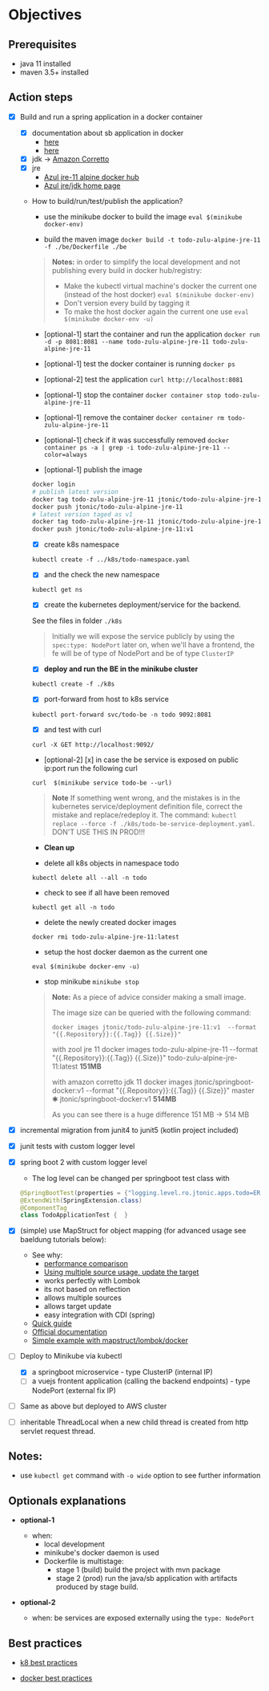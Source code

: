 # Objectives

## Prerequisites

- java 11 installed
- maven 3.5+ installed

## Action steps

- [x] Build and run a spring application in a docker container

  - [x] documentation about sb application in docker
    - [here](https://spring.io/guides/gs/spring-boot-docker/)
    - [here](https://spring.io/guides/topicals/spring-boot-docker)
  - [x] jdk -> [Amazon Corretto](https://docs.aws.amazon.com/corretto/latest/corretto-8-ug/docker-install.html)
  - [x] jre
    - [Azul jre-11 alpine docker hub](https://hub.docker.com/r/azul/zulu-openjdk-alpine/tags)
    - [Azul jre/jdk home page](https://www.azul.com/downloads/zulu-community/)

  - How to build/run/test/publish the application?

    - use the minikube docker to build the image
    `eval $(minikube docker-env)`

    - build the maven image
    `docker build -t todo-zulu-alpine-jre-11 -f ./be/Dockerfile ./be`

    > __Notes:__
    > in order to simplify the local development and not publishing every build in docker hub/registry:
    > - Make the kubectl virtual machine's docker the current one (instead of the host docker) `eval $(minikube docker-env)`
    > - Don't version every build by tagging it
    > - To make the host docker again the current one use `eval $(minikube docker-env -u)`

    - [optional-1] start the container and run the application
    `docker run -d -p 8081:8081 --name todo-zulu-alpine-jre-11 todo-zulu-alpine-jre-11`

    - [optional-1] test the docker container is running
    `docker ps`

    - [optional-2] test the application
    `curl http://localhost:8081`

    - [optional-1] stop the container
    `docker container stop todo-zulu-alpine-jre-11`

    - [optional-1] remove the container
    `docker container rm todo-zulu-alpine-jre-11`

    - [optional-1] check if it was successfully removed
    `docker container ps -a | grep -i todo-zulu-alpine-jre-11 --color=always`

    - [optional-1] publish the image
    ```bash
    docker login
    # publish latest version
    docker tag todo-zulu-alpine-jre-11 jtonic/todo-zulu-alpine-jre-11
    docker push jtonic/todo-zulu-alpine-jre-11
    # latest version taged as v1
    docker tag todo-zulu-alpine-jre-11 jtonic/todo-zulu-alpine-jre-11:v1
    docker push jtonic/todo-zulu-alpine-jre-11:v1
    ```

    - [x] create k8s namespace

    `kubectl create -f ../k8s/todo-namespace.yaml`

    - [x] and the check the new namespace

    `kubectl get ns`

    - [x] create the kubernetes deployment/service for the backend.

    See the files in folder `./k8s`

    > Initially we will expose the service publicly by using the `spec:type: NodePort`
    > later on, when we'll have a frontend, the fe will be of type of NodePort and be of type `ClusterIP`

    - [x] __deploy and run the BE in the minikube cluster__

    `kubectl create -f ./k8s`

    - [x] port-forward from host to k8s service

    `kubectl port-forward svc/todo-be -n todo 9092:8081`

    - [x] and test with curl

    `curl -X GET http://localhost:9092/`

    - [optional-2] [x] in case the be service is exposed on public ip:port run the following curl

    `curl  $(minikube service todo-be --url)`

    > **Note** If something went wrong, and the mistakes is in the kubernetes service/deployment definition file, correct the mistake and replace/redeploy it.
    > The command: `kubectl replace --force -f ./k8s/todo-be-service-deployment.yaml`. DON'T USE THIS IN PROD!!!

    - **Clean up**

    - delete all k8s objects in namespace todo

    `kubectl delete all --all -n todo`

    - check to see if all have been removed

    `kubectl get all -n todo`

    - delete the newly created docker images

    `docker rmi todo-zulu-alpine-jre-11:latest`

    - setup the host docker daemon as the current one

    `eval $(minikube docker-env -u)`

    - stop minikube `minikube stop`

    > **Note:** As a piece of advice consider making a small image.
    >
    > The image size can be queried with the following command:
    >
    >  `docker images jtonic/todo-zulu-alpine-jre-11:v1  --format "{{.Repository}}:{{.Tag}} {{.Size}}"`
    >
    > with zool jre 11
    >  docker images todo-zulu-alpine-jre-11  --format "{{.Repository}}:{{.Tag}} {{.Size}}"
    >  todo-zulu-alpine-jre-11:latest **151MB**
    >
    > with amazon corretto jdk 11
    > docker images jtonic/springboot-docker:v1  --format "{{.Repository}}:{{.Tag}} {{.Size}}"                                                                     master ✱
    > jtonic/springboot-docker:v1 **514MB**
    >
    > As you can see there is a huge difference 151 MB -> 514 MB

- [x] incremental migration from junit4 to junit5 (kotlin project included)
- [x] junit tests with custom logger level
- [x] spring boot 2 with custom logger level
  - The log level can be changed per springboot test class with

  ```java
  @SpringBootTest(properties = {"logging.level.ro.jtonic.apps.todo=ERROR"})
  @ExtendWith(SpringExtension.class)
  @ComponentTag
  class TodoApplicationTest {  }
  ```

- [x] (simple) use MapStruct for object mapping (for advanced usage see baeldung tutorials below):
  - See why:
    - [performance comparison](https://www.baeldung.com/java-performance-mapping-frameworks
)
    - [Using multiple source usage, update the target](https://www.baeldung.com/mapstruct-multiple-source-objects)
    - works perfectly with Lombok
    - its not based on reflection
    - allows multiple sources
    - allows target update
    - easy integration with CDI (spring)
  - [Quick guide](https://www.baeldung.com/mapstruct)
  - [Official documentation](https://mapstruct.org/documentation/stable/reference/html/#introduction)
  - [Simple example with mapstruct/lombok/docker](https://hellokoding.com/mapping-jpa-hibernate-entity-and-dto-with-mapstruct/)

- [ ] Deploy to Minikube via kubectl
  - [x] a springboot microservice - type ClusterIP (internal IP)
  - [ ] a vuejs frontent application (calling the backend endpoints) - type NodePort (external fix IP)
- [ ] Same as above but deployed to AWS cluster

- [ ] inheritable ThreadLocal when a new child thread is created from http servlet request thread.

## __Notes:__

- use `kubectl get` command with `-o wide` option to see further information

## Optionals explanations

- __optional-1__
  - when:
    - local development
    - minikube's docker daemon is used
    - Dockerfile is multistage:
      - stage 1 (build) build the project with mvn package
      - stage 2 (prod) run the java/sb application with artifacts produced by stage build.

- __optional-2__
  - when: be services are exposed externally using the `type: NodePort`

## Best practices

- [k8 best practices](../docs/best_practices/k8s-bp.md)

- [docker best practices](../docs/best_practices/docker-bp.md)
